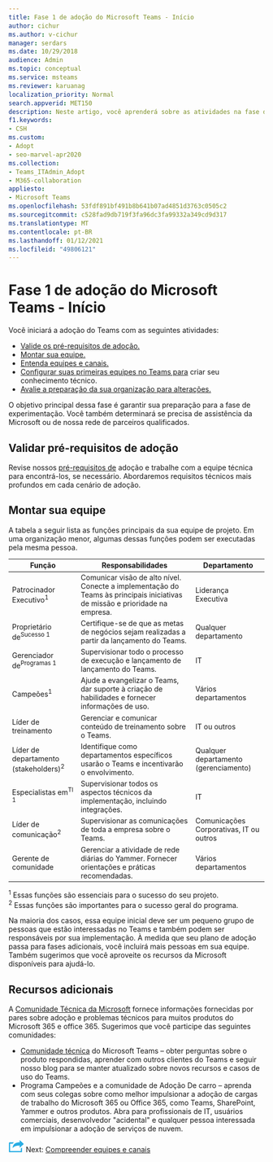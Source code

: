 ```yaml
---
title: Fase 1 de adoção do Microsoft Teams - Início
author: cichur
ms.author: v-cichur
manager: serdars
ms.date: 10/29/2018
audience: Admin
ms.topic: conceptual
ms.service: msteams
ms.reviewer: karuanag
localization_priority: Normal
search.appverid: MET150
description: Neste artigo, você aprenderá sobre as atividades na fase de inicialização da adoção do Microsoft Teams. Entenda as práticas recomendadas de configuração e planejamento de equipe do Microsoft Teams.
f1.keywords:
- CSH
ms.custom:
- Adopt
- seo-marvel-apr2020
ms.collection:
- Teams_ITAdmin_Adopt
- M365-collaboration
appliesto:
- Microsoft Teams
ms.openlocfilehash: 53fdf891bf491b8b641b07ad4851d3763c0505c2
ms.sourcegitcommit: c528fad9db719f3fa96dc3fa99332a349cd9d317
ms.translationtype: MT
ms.contentlocale: pt-BR
ms.lasthandoff: 01/12/2021
ms.locfileid: "49806121"
---
```

# <a name="microsoft-teams-adoption-phase-1---start"></a>Fase 1 de adoção do Microsoft Teams - Início

Você iniciará a adoção do Teams com as seguintes atividades:

- [Valide os pré-requisitos de adoção.](#validate-adoption-prerequisites)
- [Montar sua equipe.](#assemble-your-team)
- [Entenda equipes e canais.](teams-adoption-understand-teams-and-channels.md)
- [Configurar suas primeiras equipes no Teams para](teams-adoption-your-first-teams.md) criar seu conhecimento técnico.
- [Avalie a preparação da sua organização para alterações.](teams-adoption-assess-readiness.md)

O objetivo principal dessa fase é garantir sua preparação para a fase de experimentação. Você também determinará se precisa de assistência da Microsoft ou de nossa rede de parceiros qualificados.  

## <a name="validate-adoption-prerequisites"></a>Validar pré-requisitos de adoção

Revise nossos [pré-requisitos de](teams-adoption-get-started.md#adoption-prerequisites) adoção e trabalhe com a equipe técnica para encontrá-los, se necessário. Abordaremos requisitos técnicos mais profundos em cada cenário de adoção.

## <a name="assemble-your-team"></a>Montar sua equipe

A tabela a seguir lista as funções principais da sua equipe de projeto. Em uma organização menor, algumas dessas funções podem ser executadas pela mesma pessoa.

| Função | Responsabilidades | Departamento |
| ---- | ---------------- | ---------- |
| Patrocinador Executivo<sup>1</sup> | Comunicar visão de alto nível. Conecte a implementação do Teams às principais iniciativas de missão e prioridade na empresa. | Liderança Executiva |
| Proprietário de<sup>Sucesso 1</sup> | Certifique-se de que as metas de negócios sejam realizadas a partir da lançamento do Teams. | Qualquer departamento |
| Gerenciador de<sup>Programas 1</sup> | Supervisionar todo o processo de execução e lançamento de lançamento do Teams. | IT |
| Campeões<sup>1</sup> | Ajude a evangelizar o Teams, dar suporte à criação de habilidades e fornecer informações de uso. | Vários departamentos |
| Líder de treinamento | Gerenciar e comunicar conteúdo de treinamento sobre o Teams. | IT ou outros |
| Líder de departamento (stakeholders)<sup>2</sup> | Identifique como departamentos específicos usarão o Teams e incentivarão o envolvimento. | Qualquer departamento (gerenciamento) |
| Especialistas em<sup>TI 1</sup> | Supervisionar todos os aspectos técnicos da implementação, incluindo integrações. | IT |
| Líder de comunicação<sup>2</sup> | Supervisionar as comunicações de toda a empresa sobre o Teams. | Comunicações Corporativas, IT ou outros |
| Gerente de comunidade | Gerenciar a atividade de rede diárias do Yammer. Fornecer orientações e práticas recomendadas. | Vários departamentos |

<sup>1</sup> Essas funções são essenciais para o sucesso do seu projeto.</br>
<sup>2</sup> Essas funções são importantes para o sucesso geral do programa.

Na maioria dos casos, essa equipe inicial deve ser um pequeno grupo de pessoas que estão interessadas no Teams e também podem ser responsáveis por sua implementação. À medida que seu plano de adoção passa para fases adicionais, você incluirá mais pessoas em sua equipe. Também sugerimos que você aproveite os recursos da Microsoft disponíveis para ajudá-lo. 

## <a name="additional-resources"></a>Recursos adicionais

A [Comunidade Técnica da Microsoft](https://aka.ms/TechCommunity) fornece informações fornecidas por pares sobre adoção e problemas técnicos para muitos produtos do Microsoft 365 e office 365. Sugerimos que você participe das seguintes comunidades:

- [Comunidade técnica](https://aka.ms/TeamsCommunity) do Microsoft Teams – obter perguntas sobre o produto respondidas, aprender com outros clientes do Teams e seguir nosso blog para se manter atualizado sobre novos recursos e casos de uso do Teams. 
- [](https://aka.ms/O365Champions) Programa Campeões e a comunidade de Adoção De carro – aprenda com seus colegas sobre como melhor impulsionar a adoção de cargas de trabalho do Microsoft 365 ou Office 365, como Teams, SharePoint, Yammer e outros produtos. Abra para profissionais de IT, usuários comerciais, desenvolvedor "acidental" e qualquer pessoa interessada em impulsionar a adoção de serviços de nuvem.  


![Um ícone que representa a próxima etapa ](media/teams-adoption-next-icon.png) Next: [Compreender equipes e canais](teams-adoption-understand-teams-and-channels.md)
